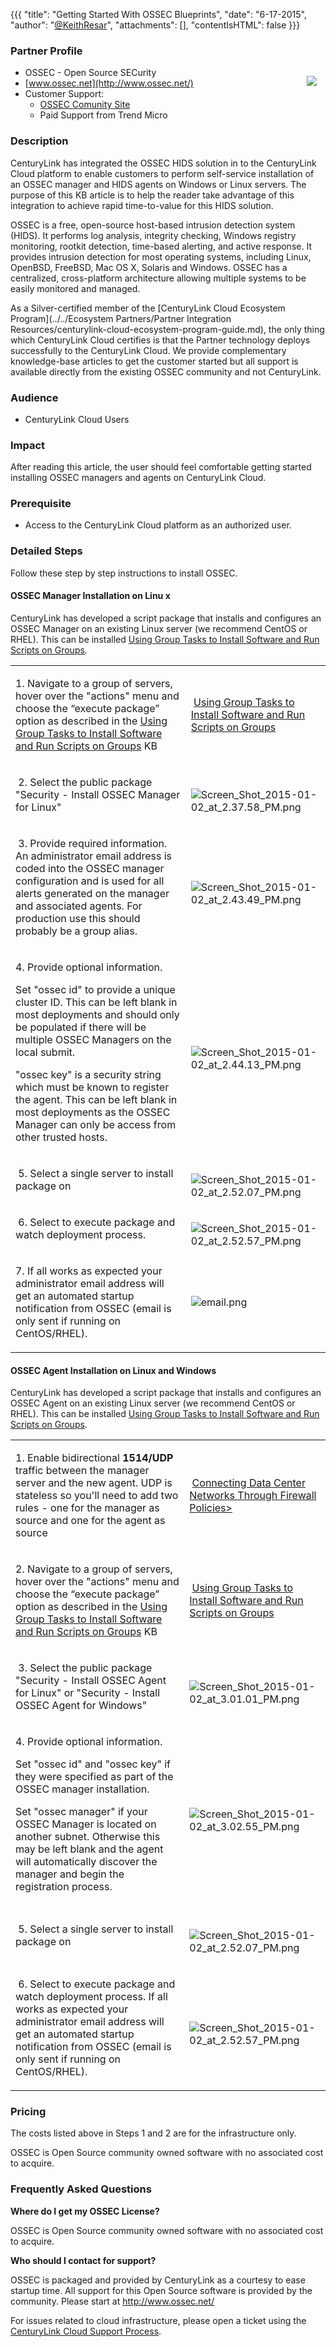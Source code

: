 {{{
  "title": "Getting Started With OSSEC Blueprints",
  "date": "6-17-2015",
  "author": "<a href='https://twitter.com/KeithResar'>@KeithResar</a>",
  "attachments": [],
  "contentIsHTML": false
}}}

### Partner Profile

<a href="http://www.ossec.net/"><img src="http://www.ossec.net/wp-content/uploads/2012/06/ossec-hids.png" style="border:0;float:right;margin:1em;"/></a>

 * OSSEC - Open Source SECurity
 * [www.ossec.net](http://www.ossec.net/)
 * Customer Support:
   * [OSSEC Comunity Site](http://www.ossec.net/?page_id=21)
   * Paid Support from Trend Micro

### Description
CenturyLink has integrated the OSSEC HIDS solution in to the CenturyLink Cloud platform to enable customers to perform self-service installation of an OSSEC manager and HIDS agents on Windows or Linux servers. The purpose of this KB article is to help the reader take advantage of this integration to achieve rapid time-to-value for this HIDS solution.

OSSEC is a free, open-source host-based intrusion detection system (HIDS). It performs log analysis, integrity checking, Windows registry monitoring, rootkit detection, time-based alerting, and active response. It provides intrusion detection for most operating systems, including Linux, OpenBSD, FreeBSD, Mac OS X, Solaris and Windows. OSSEC has a centralized, cross-platform architecture allowing multiple systems to be easily monitored and managed.

As a Silver-certified member of the [CenturyLink Cloud Ecosystem Program](../../Ecosystem Partners/Partner Integration Resources/centurylink-cloud-ecosystem-program-guide.md), the only thing which CenturyLink Cloud certifies is that the Partner technology deploys successfully to the CenturyLink Cloud. We provide complementary knowledge-base articles to get the customer started but all support is available directly from the existing OSSEC community and not CenturyLink.

### Audience
 * CenturyLink Cloud Users

### Impact

After reading this article, the user should feel comfortable getting started installing OSSEC managers and agents on CenturyLink Cloud.

### Prerequisite

  * Access to the CenturyLink Cloud platform as an authorized user.

### Detailed Steps

Follow these step by step instructions to install OSSEC.

#### OSSEC Manager Installation on Linu x

CenturyLink has developed a script package that installs and configures an OSSEC Manager on an existing Linux server (we recommend CentOS or RHEL). This can be installed [Using Group Tasks to Install Software and Run Scripts on Groups](../../../servers/using-group-tasks-to-install-software-and-run-scripts-on-groups/).

<table>
  <tbody>
    <tr>
      <td>
        <p>1.&nbsp;Navigate to a group of servers, hover over the "actions" menu and choose the “execute package” option as described in the&nbsp;<a href="https://t3n.zendesk.com/entries/21807618-Using-Group-Tasks-to-Install-Software-and-Run-Scripts-on-Groups">Using Group Tasks to Install Software and Run Scripts on Groups</a>&nbsp;KB</p>
      </td>
      <td>&nbsp;<a href="https://t3n.zendesk.com/entries/21807618-Using-Group-Tasks-to-Install-Software-and-Run-Scripts-on-Groups">Using Group Tasks to Install Software and Run Scripts on Groups</a>
      </td>
    </tr>
    <tr>
      <td>
        <p>&nbsp;2.&nbsp;Select the public package "Security - Install OSSEC Manager for Linux"</p>
      </td>
      <td>&nbsp;<img src="https://t3n.zendesk.com/attachments/token/84QNbdKX4R2aVV8JP6zyKaKZj/?name=Screen+Shot+2015-01-02+at+2.37.58+PM.png" alt="Screen_Shot_2015-01-02_at_2.37.58_PM.png" />
      </td>
    </tr>
    <tr>
      <td>
        <p>&nbsp;3. Provide required information. An administrator email address is coded into the OSSEC manager configuration and is used for all alerts generated on the manager and associated agents. For production use this should probably
          be a group alias.</p>
      </td>
      <td>&nbsp;<img src="https://t3n.zendesk.com/attachments/token/DLUf9Oab2yQ7B8fIaTkQEnrl0/?name=Screen+Shot+2015-01-02+at+2.43.49+PM.png" alt="Screen_Shot_2015-01-02_at_2.43.49_PM.png" />
      </td>
    </tr>
    <tr>
      <td>
        <p>4. Provide optional information. </p>
        <p>Set "ossec id" to provide a unique cluster ID. This can be left blank in most deployments and should only be populated if there will be multiple OSSEC Managers on the local submit.</p>
        <p>"ossec key" is a security string which must be known to register the agent. This can be left blank in most deployments as the OSSEC Manager can only be access from other trusted hosts.</p>
      </td>
      <td>&nbsp;<img src="https://t3n.zendesk.com/attachments/token/0DQHi9ihXHTZhSvVzPOe2lWOa/?name=Screen+Shot+2015-01-02+at+2.44.13+PM.png" alt="Screen_Shot_2015-01-02_at_2.44.13_PM.png" />
      </td>
    </tr>
    <tr>
      <td>
        <p>&nbsp;5. Select a single server to install package on</p>
      </td>
      <td>&nbsp;<img src="https://t3n.zendesk.com/attachments/token/U3UqLKww4AMDPVruZ48R5AUry/?name=Screen+Shot+2015-01-02+at+2.52.07+PM.png" alt="Screen_Shot_2015-01-02_at_2.52.07_PM.png" />
      </td>
    </tr>
    <tr>
      <td>
        <p>&nbsp;6. Select to execute package and watch deployment process. </p>
      </td>
      <td>&nbsp;<img src="https://t3n.zendesk.com/attachments/token/qQV4Qk213s8YFgGi8Kor42mjH/?name=Screen+Shot+2015-01-02+at+2.52.57+PM.png" alt="Screen_Shot_2015-01-02_at_2.52.57_PM.png" />
      </td>
    </tr>
    <tr>
      <td>
        <p>7.&nbsp;If all works as expected your administrator email address will get an automated startup notification from OSSEC (email is only sent if running on CentOS/RHEL).</p>
      </td>
      <td><img src="https://t3n.zendesk.com/attachments/token/szjdjoSBFb6X8nq6Ftb0krUZa/?name=email.png" alt="email.png" />
      </td>
    </tr>
  </tbody>
</table>

#### OSSEC Agent Installation on Linux and Windows

CenturyLink has developed a script package that installs and configures an OSSEC Agent on an existing Linux server (we recommend CentOS or RHEL). This can be installed [Using Group Tasks to Install Software and Run Scripts on Groups](../../../servers/using-group-tasks-to-install-software-and-run-scripts-on-groups/).

<table>
  <tbody>
    <tr>
      <td>
        <p>1. Enable bidirectional <strong>1514/UDP</strong> traffic between the manager server and the new agent. UDP is stateless so you'll need to add two rules - one for the manager as source and one for the agent as source</p>
      </td>
      <td>
        <p>&nbsp;<a href="https://t3n.zendesk.com/entries/22196842-Connecting-Data-Center-Networks-Through-Firewall-Policies">Connecting Data Center Networks Through Firewall Policies></a>
        </p>
      </td>
    </tr>
    <tr>
      <td>
        <p>2.&nbsp;Navigate to a group of servers, hover over the "actions" menu and choose the “execute package” option as described in the&nbsp;<a href="https://t3n.zendesk.com/entries/21807618-Using-Group-Tasks-to-Install-Software-and-Run-Scripts-on-Groups">Using Group Tasks to Install Software and Run Scripts on Groups</a>&nbsp;KB</p>
      </td>
      <td>
        <p>&nbsp;<a href="https://t3n.zendesk.com/entries/21807618-Using-Group-Tasks-to-Install-Software-and-Run-Scripts-on-Groups">Using Group Tasks to Install Software and Run Scripts on Groups</a>
        </p>
      </td>
    </tr>
    <tr>
      <td>
        <p>&nbsp;3.&nbsp;Select the public package "Security - Install OSSEC Agent for Linux" or&nbsp;"Security - Install OSSEC Agent for Windows"</p>
      </td>
      <td>
        <p>&nbsp;<img src="https://t3n.zendesk.com/attachments/token/m2mzaqxxZq85mfTFM4luqfai1/?name=Screen+Shot+2015-01-02+at+3.01.01+PM.png" alt="Screen_Shot_2015-01-02_at_3.01.01_PM.png" />
        </p>
      </td>
    </tr>
    <tr>
      <td>
        <p>4. Provide optional information. </p>
        <p>Set "ossec id" and "ossec key" if they were specified as part of the OSSEC manager installation.</p>
        <p>Set "ossec manager" if your OSSEC Manager is located on another subnet. Otherwise this may be left blank and the agent will automatically discover the manager and begin the registration process.</p>
      </td>
      <td>
        <p>&nbsp;<img src="https://t3n.zendesk.com/attachments/token/bAXhN2Kq9XaRMCNgwm2Wf84iz/?name=Screen+Shot+2015-01-02+at+3.02.55+PM.png" alt="Screen_Shot_2015-01-02_at_3.02.55_PM.png" />
        </p>
      </td>
    </tr>
    <tr>
      <td>
        <p>&nbsp;5. Select a single server to install package on</p>
      </td>
      <td>
        <p>&nbsp;<img src="https://t3n.zendesk.com/attachments/token/U3UqLKww4AMDPVruZ48R5AUry/?name=Screen+Shot+2015-01-02+at+2.52.07+PM.png" alt="Screen_Shot_2015-01-02_at_2.52.07_PM.png" />
        </p>
      </td>
    </tr>
    <tr>
      <td>
        <p>&nbsp;6. Select to execute package and watch deployment process. If all works as expected your administrator email address will get an automated startup notification from OSSEC (email is only sent if running on CentOS/RHEL).</p>
      </td>
      <td>&nbsp;<img src="https://t3n.zendesk.com/attachments/token/qQV4Qk213s8YFgGi8Kor42mjH/?name=Screen+Shot+2015-01-02+at+2.52.57+PM.png" alt="Screen_Shot_2015-01-02_at_2.52.57_PM.png" />
      </td>
    </tr>
  </tbody>
</table>

### Pricing

The costs listed above in Steps 1 and 2 are for the infrastructure only.

OSSEC is Open Source community owned software with no associated cost to acquire.

### Frequently Asked Questions

**Where do I get my OSSEC License?**

OSSEC is Open Source community owned software with no associated cost to acquire.

**Who should I contact for support?**

OSSEC is packaged and provided by CenturyLink as a courtesy to ease startup time. All support for this Open Source software is provided by the community. Please start at http://www.ossec.net/

For issues related to cloud infrastructure, please open a ticket using the [CenturyLink Cloud Support Process](../../Support/how-do-i-report-a-support-issue.md).
